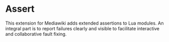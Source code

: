 # Assert
This extension for Mediawiki adds extended assertions to Lua modules. An integral part is to report failures clearly and visible to facilitate interactive and collaborative fault fixing.
